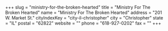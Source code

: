 +++
slug = "ministry-for-the-broken-hearted"
title = "Ministry For The Broken Hearted"
name = "Ministry For The Broken Hearted"
address = "201 W. Market St."
cityIndexKey = "city-il-christopher"
city = "Christopher"
state = "IL"
postal = "62822"
website = ""
phone = "618-927-0202"
fax = ""
+++
